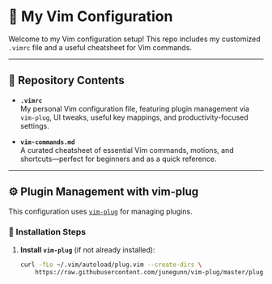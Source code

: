 # 📝 My Vim Configuration

Welcome to my Vim configuration setup! This repo includes my customized `.vimrc` file and a useful cheatsheet for Vim commands.

---

## 📁 Repository Contents

- **`.vimrc`**  
  My personal Vim configuration file, featuring plugin management via `vim-plug`, UI tweaks, useful key mappings, and productivity-focused settings.

- **`vim-commands.md`**  
  A curated cheatsheet of essential Vim commands, motions, and shortcuts—perfect for beginners and as a quick reference.

---

## ⚙️ Plugin Management with vim-plug

This configuration uses [`vim-plug`](https://github.com/junegunn/vim-plug) for managing plugins.

### 🔧 Installation Steps

1. **Install `vim-plug`** (if not already installed):

   ```bash
   curl -fLo ~/.vim/autoload/plug.vim --create-dirs \
       https://raw.githubusercontent.com/junegunn/vim-plug/master/plug.vim

